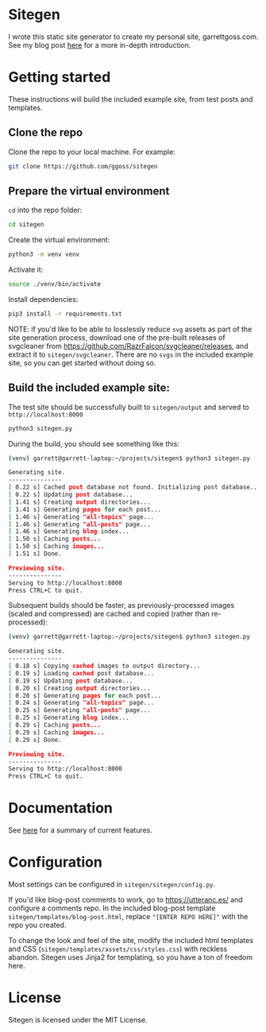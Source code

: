 # Sitegen
I wrote this static site generator to create my personal site, garrettgoss.com. See my blog post [here](https://garrettgoss.com/blog/2019/05/sitegen.html) for a more in-depth introduction.

# Getting started
These instructions will build the included example site, from test posts and templates.

## Clone the repo
Clone the repo to your local machine. For example:
```bash
git clone https://github.com/ggoss/sitegen
```

## Prepare the virtual environment

`cd` into the repo folder:
```bash
cd sitegen
```

Create the virtual environment:
```bash
python3 -m venv venv
```

Activate it:
```bash
source ./venv/bin/activate
```

Install dependencies:
```bash
pip3 install -r requirements.txt
```
NOTE: if you'd like to be able to losslessly reduce `svg` assets as part of the site generation process, download one of the pre-built releases of svgcleaner from https://github.com/RazrFalcon/svgcleaner/releases, and extract it to `sitegen/svgcleaner`. There are no `svgs` in the included example site, so you can get started without doing so.

## Build the included example site:
The test site should be successfully built to `sitegen/output` and served to `http://localhost:8000`
```bash
python3 sitegen.py
```

During the build, you should see something like this:
```bash
(venv) garrett@garrett-laptop:~/projects/sitegen$ python3 sitegen.py

Generating site.
---------------
[ 0.22 s] Cached post database not found. Initializing post database...
[ 0.22 s] Updating post database...
[ 1.41 s] Creating output directories...
[ 1.41 s] Generating pages for each post...
[ 1.46 s] Generating "all-topics" page...
[ 1.46 s] Generating "all-posts" page...
[ 1.46 s] Generating blog index...
[ 1.50 s] Caching posts...
[ 1.50 s] Caching images...
[ 1.51 s] Done.

Previewing site.
---------------
Serving to http://localhost:8000
Press CTRL+C to quit.
```

Subsequent builds should be faster, as previously-processed images (scaled and compressed) are cached and copied (rather than re-processed):
```bash
(venv) garrett@garrett-laptop:~/projects/sitegen$ python3 sitegen.py

Generating site.
---------------
[ 0.18 s] Copying cached images to output directory...
[ 0.19 s] Loading cached post database...
[ 0.19 s] Updating post database...
[ 0.20 s] Creating output directories...
[ 0.20 s] Generating pages for each post...
[ 0.24 s] Generating "all-topics" page...
[ 0.25 s] Generating "all-posts" page...
[ 0.25 s] Generating blog index...
[ 0.29 s] Caching posts...
[ 0.29 s] Caching images...
[ 0.29 s] Done.

Previewing site.
---------------
Serving to http://localhost:8000
Press CTRL+C to quit.
```

# Documentation
See [here](https://garrettgoss.com/blog/2019/05/sitegen.html) for a summary of current features.

# Configuration
Most settings can be configured in `sitegen/sitegen/config.py`.

If you'd like blog-post comments to work, go to https://utteranc.es/ and configure a comments repo. In the included blog-post template `sitegen/templates/blog-post.html`, replace `"[ENTER REPO HERE]"` with the repo you created.

To change the look and feel of the site, modify the included html templates and CSS (`sitegen/templates/assets/css/styles.css`) with reckless abandon. Sitegen uses Jinja2 for templating, so you have a ton of freedom here.

# License
Sitegen is licensed under the MIT License.
